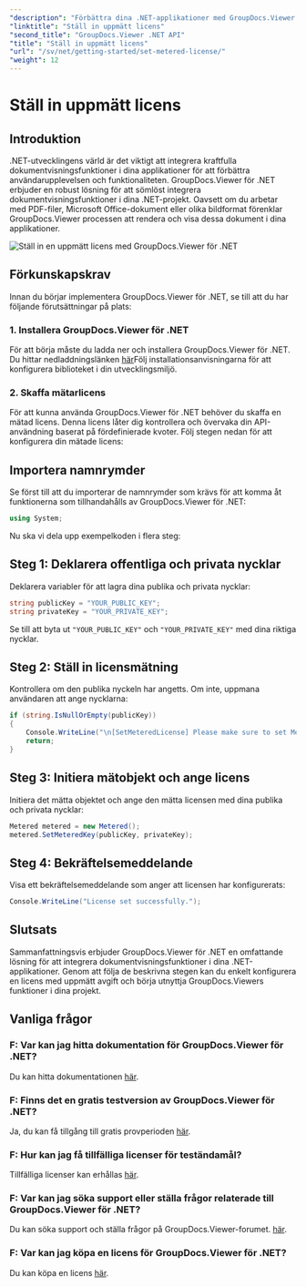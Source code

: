 ```yaml
---
"description": "Förbättra dina .NET-applikationer med GroupDocs.Viewer för sömlös dokumentvisning. Integrera enkelt dokumentrenderingsfunktioner i dina projekt."
"linktitle": "Ställ in uppmätt licens"
"second_title": "GroupDocs.Viewer .NET API"
"title": "Ställ in uppmätt licens"
"url": "/sv/net/getting-started/set-metered-license/"
"weight": 12
---
```


# Ställ in uppmätt licens

## Introduktion
.NET-utvecklingens värld är det viktigt att integrera kraftfulla dokumentvisningsfunktioner i dina applikationer för att förbättra användarupplevelsen och funktionaliteten. GroupDocs.Viewer för .NET erbjuder en robust lösning för att sömlöst integrera dokumentvisningsfunktioner i dina .NET-projekt. Oavsett om du arbetar med PDF-filer, Microsoft Office-dokument eller olika bildformat förenklar GroupDocs.Viewer processen att rendera och visa dessa dokument i dina applikationer.

![Ställ in en uppmätt licens med GroupDocs.Viewer för .NET](/viewer/getting-started/set-metered-license.png)

## Förkunskapskrav
Innan du börjar implementera GroupDocs.Viewer för .NET, se till att du har följande förutsättningar på plats:
### 1. Installera GroupDocs.Viewer för .NET
För att börja måste du ladda ner och installera GroupDocs.Viewer för .NET. Du hittar nedladdningslänken [här](https://releases.groupdocs.com/viewer/net/)Följ installationsanvisningarna för att konfigurera biblioteket i din utvecklingsmiljö.
### 2. Skaffa mätarlicens
För att kunna använda GroupDocs.Viewer för .NET behöver du skaffa en mätad licens. Denna licens låter dig kontrollera och övervaka din API-användning baserat på fördefinierade kvoter. Följ stegen nedan för att konfigurera din mätade licens:

## Importera namnrymder
Se först till att du importerar de namnrymder som krävs för att komma åt funktionerna som tillhandahålls av GroupDocs.Viewer för .NET:
```csharp
using System;
```

Nu ska vi dela upp exempelkoden i flera steg:
## Steg 1: Deklarera offentliga och privata nycklar
Deklarera variabler för att lagra dina publika och privata nycklar:
```csharp
string publicKey = "YOUR_PUBLIC_KEY";
string privateKey = "YOUR_PRIVATE_KEY";
```
Se till att byta ut `"YOUR_PUBLIC_KEY"` och `"YOUR_PRIVATE_KEY"` med dina riktiga nycklar.
## Steg 2: Ställ in licensmätning
Kontrollera om den publika nyckeln har angetts. Om inte, uppmana användaren att ange nycklarna:
```csharp
if (string.IsNullOrEmpty(publicKey))
{
    Console.WriteLine("\n[SetMeteredLicense] Please make sure to set Metered keys. Learn more at https://purchase.groupdocs.com/faqs/licensing/metered.");
    return;
}
```
## Steg 3: Initiera mätobjekt och ange licens
Initiera det mätta objektet och ange den mätta licensen med dina publika och privata nycklar:
```csharp
Metered metered = new Metered();
metered.SetMeteredKey(publicKey, privateKey);
```
## Steg 4: Bekräftelsemeddelande
Visa ett bekräftelsemeddelande som anger att licensen har konfigurerats:
```csharp
Console.WriteLine("License set successfully.");
```

## Slutsats
Sammanfattningsvis erbjuder GroupDocs.Viewer för .NET en omfattande lösning för att integrera dokumentvisningsfunktioner i dina .NET-applikationer. Genom att följa de beskrivna stegen kan du enkelt konfigurera en licens med uppmätt avgift och börja utnyttja GroupDocs.Viewers funktioner i dina projekt.
## Vanliga frågor
### F: Var kan jag hitta dokumentation för GroupDocs.Viewer för .NET?
Du kan hitta dokumentationen [här](https://tutorials.groupdocs.com/viewer/net/).
### F: Finns det en gratis testversion av GroupDocs.Viewer för .NET?
Ja, du kan få tillgång till gratis provperioden [här](https://releases.groupdocs.com/).
### F: Hur kan jag få tillfälliga licenser för teständamål?
Tillfälliga licenser kan erhållas [här](https://purchase.groupdocs.com/temporary-license/).
### F: Var kan jag söka support eller ställa frågor relaterade till GroupDocs.Viewer för .NET?
Du kan söka support och ställa frågor på GroupDocs.Viewer-forumet. [här](https://forum.groupdocs.com/c/viewer/9).
### F: Var kan jag köpa en licens för GroupDocs.Viewer för .NET?
Du kan köpa en licens [här](https://purchase.groupdocs.com/buy).